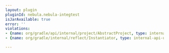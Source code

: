 ```yaml
---
layout: plugin
pluginId: nebula.nebula-integtest
isJarAvailable: true
error: ''
violations:
- {name: org/gradle/api/internal/project/AbstractProject, type: internal-api-usage}
- {name: org/gradle/internal/reflect/Instantiator, type: internal-api-usage}

---
```

